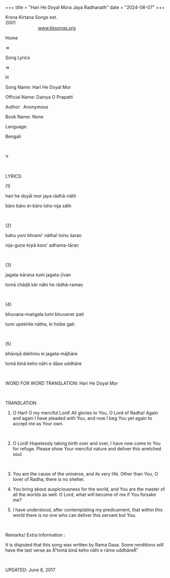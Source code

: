 +++ 
title = "Hari He Doyal Mora Jaya Radhanath"
date = "2024-08-07"
+++

Krsna Kirtana Songs est.
2001                                                                                                                                    
            
www.kksongs.org








Home
 
⇒
 
Song Lyrics
 
⇒
 
H


Song
Name: Hari He Doyal Mor


Official
Name: Dainya O Prapatti


Author:
 Anonymous


Book
Name: None


Language:

Bengali


 








অ








 


LYRICS:


(1)


hari
he doyāl mor jaya rādhā-nāth

bāro bāro ei-bāro loho nija sāth


 


(2)


bahu
yoni bhrami' nātha! loinu śaraṇ

nija-guṇe kṛpā koro' adhama-tāraṇ


 


(3)


jagata-kāraṇa
tumi jagata-jīvan

tomā chāḍā kār nāhi he
rādhā-ramaṇ


 


(4)


bhuvana-mańgala
tumi bhuvaner pati

tumi upekhile nātha, ki hoibe gati


 


(5)


bhāviyā
dekhinu ei jagata-mājhāre

tomā binā keho nāhi e dāse uddhāre


 


WORD
FOR WORD TRANSLATION: 
Hari He Doyal Mor


 


TRANSLATION


1) O
Hari! O my merciful Lord! All glories to You, O Lord of Radha! Again and again
I have pleaded with You, and now I beg You yet again to accept me as Your own. 


 


2) O
Lord! Hopelessly taking birth over and over, I have now come to You for refuge.
Please show Your merciful nature and deliver this wretched soul. 


 


3) You
are the cause of the universe, and its very life. Other than You, O lover of
Radha, there is no shelter. 



4) You bring about auspiciousness for the world, and You are the master of all
the worlds as well. O Lord, what will become of me if You forsake me? 



5) I have understood, after contemplating my predicament, that within this
world there is no one who can deliver this servant but You.


 


Remarks/ Extra Information
: 


It is
disputed that this song was written by Rama Dasa. Some renditions will have the
last verse as Â“tomā binā keho nāhi e rāme uddhāreÂ”


 


UPDATED:
 June 8, 2017
